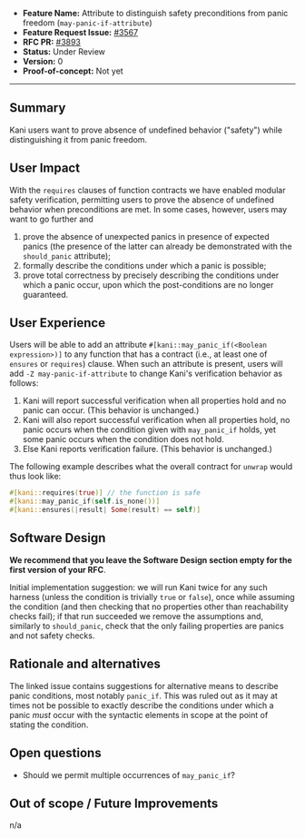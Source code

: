 - **Feature Name:** Attribute to distinguish safety preconditions from panic freedom (`may-panic-if-attribute`)
- **Feature Request Issue:** [#3567](https://github.com/model-checking/kani/issues/3567)
- **RFC PR:** [#3893](https://github.com/model-checking/kani/pull/3893)
- **Status:** Under Review
- **Version:** 0
- **Proof-of-concept:** Not yet

-------------------

## Summary

Kani users want to prove absence of undefined behavior ("safety") while
distinguishing it from panic freedom.

## User Impact

With the `requires` clauses of function contracts we have enabled modular safety
verification, permitting users to prove the absence of undefined behavior when
preconditions are met.
In some cases, however, users may want to go further and
1. prove the absence of unexpected panics in presence of expected panics
   (the presence of the latter can already be demonstrated with the
   `should_panic` attribute);
2. formally describe the conditions under which a panic is possible;
3. prove total correctness by precisely describing the conditions under which a
   panic occur, upon which the post-conditions are no longer guaranteed.

## User Experience

Users will be able to add an attribute
`#[kani::may_panic_if(<Boolean expression>)]`
to any function that has a contract (i.e., at least one of `ensures` or
`requires`) clause.
When such an attribute is present, users will add `-Z may-panic-if-attribute` to
change Kani's verification behavior as follows:
1. Kani will report successful verification when all properties hold and no
   panic can occur. (This behavior is unchanged.)
2. Kani will also report successful verification when all properties hold, no
   panic occurs when the condition given with `may_panic_if` holds, yet some
   panic occurs when the condition does not hold.
3. Else Kani reports verification failure. (This behavior is unchanged.)

The following example describes what the overall contract for `unwrap` would
thus look like:
```rust
#[kani::requires(true)] // the function is safe
#[kani::may_panic_if(self.is_none())]
#[kani::ensures(|result| Some(result) == self)]
```

## Software Design

**We recommend that you leave the Software Design section empty for the first version of your RFC**.

Initial implementation suggestion: we will run Kani twice for any such harness
(unless the condition is trivially `true` or `false`), once while assuming the
condition (and then checking that no properties other than reachability checks
fail); if that run succeeded we remove the assumptions and, similarly to
`should_panic`, check that the only failing properties are panics and not safety
checks.

## Rationale and alternatives

The linked issue contains suggestions for alternative means to describe panic
conditions, most notably `panic_if`. This was ruled out as it may at times not
be possible to exactly describe the conditions under which a panic _must_ occur
with the syntactic elements in scope at the point of stating the condition.

## Open questions

- Should we permit multiple occurrences of `may_panic_if`?

## Out of scope / Future Improvements

n/a
